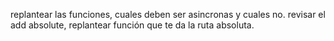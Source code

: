 replantear las funciones, cuales deben ser asincronas y cuales no. 
revisar el add absolute, replantear función que te da la ruta absoluta.

